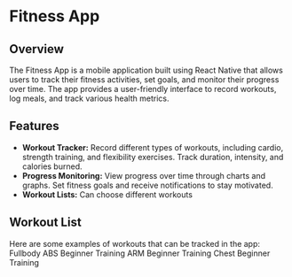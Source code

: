 # Fitness App

## Overview

The Fitness App is a mobile application built using React Native that allows users to track their fitness activities, set goals, and monitor their progress over time. The app provides a user-friendly interface to record workouts, log meals, and track various health metrics.

## Features

- **Workout Tracker:** Record different types of workouts, including cardio, strength training, and flexibility exercises. Track duration, intensity, and calories burned.
- **Progress Monitoring:** View progress over time through charts and graphs. Set fitness goals and receive notifications to stay motivated.
- **Workout Lists:** Can choose different workouts

## Workout List
Here are some examples of workouts that can be tracked in the app:
Fullbody
ABS Beginner Training
ARM Beginner Training
Chest Beginner Training
